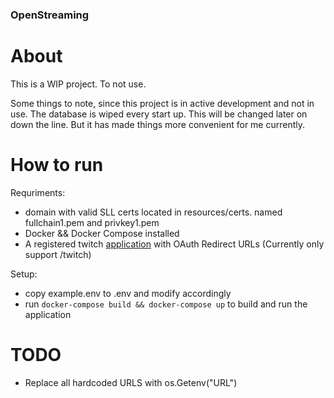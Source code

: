 ### OpenStreaming

# About
This is a WIP project. To not use.

Some things to note, since this project is in active development and not in use. The database is wiped every start up. This will be changed later on down the line. But it has made things more convenient for me currently.

# How to run
Requriments:
- domain with valid SLL certs located in resources/certs. named fullchain1.pem and privkey1.pem
- Docker && Docker Compose installed
- A registered twitch [application](https://dev.twitch.tv/console/apps) with OAuth Redirect URLs (Currently only support /twitch) 

Setup:
- copy example.env to .env and modify accordingly
- run `docker-compose build && docker-compose up` to build and run the application

# TODO
- Replace all hardcoded URLS with os.Getenv("URL")
